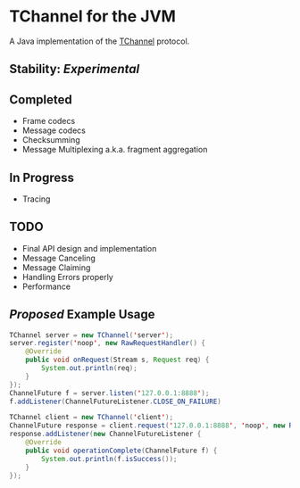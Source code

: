 # TChannel for the JVM

A Java implementation of the [TChannel](https://github.com/uber/tchannel) protocol.

## Stability: *Experimental*

## Completed
- Frame codecs
- Message codecs
- Checksumming
- Message Multiplexing a.k.a. fragment aggregation

## In Progress
- Tracing

## TODO
- Final API design and implementation
- Message Canceling
- Message Claiming
- Handling Errors properly
- Performance

## *Proposed* Example Usage

```java
TChannel server = new TChannel('server');
server.register('noop', new RawRequestHandler() {
    @Override
    public void onRequest(Stream s, Request req) {
        System.out.println(req);
    }
});
ChannelFuture f = server.listen('127.0.0.1:8888');
f.addListener(ChannelFutureListener.CLOSE_ON_FAILURE)

TChannel client = new TChannel('client');
ChannelFuture response = client.request('127.0.0.1:8888', 'noop', new RawRequest('func1', 'arg1', 'arg2'));
response.addListener(new ChannelFutureListener {
    @Override
    public void operationComplete(ChannelFuture f) {
        System.out.println(f.isSuccess());
    }
});
```

